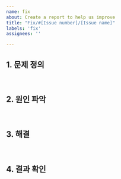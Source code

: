 ```yaml
---
name: fix
about: Create a report to help us improve
title: "Fix/#[Issue number]/[Issue name]"
labels: 'fix'
assignees: ''

---
```


## 1. 문제 정의

<br>

## 2. 원인 파악

<br>

## 3. 해결

<br>

## 4. 결과 확인
